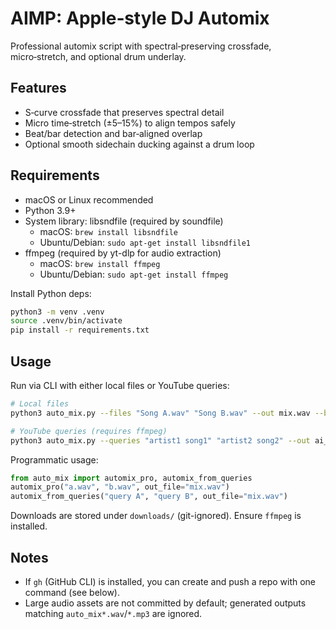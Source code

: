 # AIMP: Apple‑style DJ Automix

Professional automix script with spectral‑preserving crossfade, micro‑stretch, and optional drum underlay.

## Features
- S‑curve crossfade that preserves spectral detail
- Micro time‑stretch (±5–15%) to align tempos safely
- Beat/bar detection and bar‑aligned overlap
- Optional smooth sidechain ducking against a drum loop

## Requirements
- macOS or Linux recommended
- Python 3.9+
- System library: libsndfile (required by soundfile)
  - macOS: `brew install libsndfile`
  - Ubuntu/Debian: `sudo apt-get install libsndfile1`
- ffmpeg (required by yt-dlp for audio extraction)
  - macOS: `brew install ffmpeg`
  - Ubuntu/Debian: `sudo apt-get install ffmpeg`

Install Python deps:

```bash
python3 -m venv .venv
source .venv/bin/activate
pip install -r requirements.txt
```

## Usage
Run via CLI with either local files or YouTube queries:

```bash
# Local files
python3 auto_mix.py --files "Song A.wav" "Song B.wav" --out mix.wav --bars-overlap 8 --beats-per-bar 4 --drum-file IVS.wav --drum-db -12

# YouTube queries (requires ffmpeg)
python3 auto_mix.py --queries "artist1 song1" "artist2 song2" --out ai_mix.wav
```

Programmatic usage:

```python
from auto_mix import automix_pro, automix_from_queries
automix_pro("a.wav", "b.wav", out_file="mix.wav")
automix_from_queries("query A", "query B", out_file="mix.wav")
```

Downloads are stored under `downloads/` (git-ignored). Ensure `ffmpeg` is installed.

## Notes
- If `gh` (GitHub CLI) is installed, you can create and push a repo with one command (see below).
- Large audio assets are not committed by default; generated outputs matching `auto_mix*.wav`/`*.mp3` are ignored.

